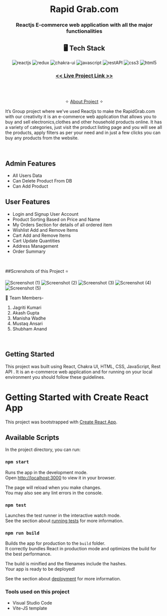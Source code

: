 <h1 align="center">Rapid Grab.com</h1>

<h3 align="center">Reactjs E-commerce web application with all the major functionalities</h3>

<h2 align="center">🖥️ Tech Stack</h2>


<p align="center">
  <img src="https://img.shields.io/badge/React-20232A?style=for-the-badge&logo=react&logoColor=61DAFB" alt="reactjs" />
  <img src="https://img.shields.io/badge/Redux-593D88?style=for-the-badge&logo=redux&logoColor=white" alt="redux" />
  <img src="https://img.shields.io/badge/Chakra%20UI-3bc7bd?style=for-the-badge&logo=chakraui&logoColor=white" alt="chakra-ui" />
  <img src="https://img.shields.io/badge/JavaScript-323330?style=for-the-badge&logo=javascript&logoColor=F7DF1E" alt="javascript" />
  <img src="https://img.shields.io/badge/Rest_API-02303A?style=for-the-badge&logo=react-router&logoColor=white" alt="restAPI" />
  <img src="https://img.shields.io/badge/CSS3-1572B6?style=for-the-badge&logo=css3&logoColor=white" alt="css3" />
  <img src="https://img.shields.io/badge/HTML5-E34F26?style=for-the-badge&logo=html5&logoColor=white" alt="html5" />
</p>

<h3 align="center"><a href="https://cute-llama-5d319b.netlify.app/"><strong><< Live Project Link >></strong></a></h3>

<br/>

<p align="center">
  <br />&#10023;
  <a href="#Contact">About Project</a> &#10023;
</p>

It’s Group project where we've used Reactjs to make the RapidGrab.com with our creativity it is an e-commerce web application that allows you to buy and sell electronics,clothes and other household products online. It has a variety of categories, just visit the product listing page and you will see all the products, apply filters as per your need and in just a few clicks you can buy any products from the website.

<br/>

##  Admin Features
- All Users Data
- Can Delete Product From DB
- Can Add Product
 
##  User Features
- Login and Signup User Account
- Product Sorting Based on Price and Name
- My Orders Section for details of all ordered item
- Wishlist Add and Remove Items
- Cart Add and Remove Items 
- Cart Update Quantities 
- Address Management
- Order Summary

<br />

##Screnshots of this Project ⭐️

![Screenshot (1)](https://i.postimg.cc/nrWY6v9r/Screenshot-28.png) 
![Screenshot (2)](https://i.postimg.cc/9QTRxXN2/Screenshot-21.png) 
![Screenshot (3)](https://i.postimg.cc/vmhKCVPw/Screenshot-22.png) 
![Screenshot (4)](https://i.postimg.cc/nrjPWVS4/Screenshot-24.png) 
![Screenshot (5)](https://i.postimg.cc/rpVtPNLC/Screenshot-18.png) 


 🚀 Team Members-

1. Jagriti Kumari
2. Akash Gupta
3. Manisha Wadhe
4. Mustaq Ansari
5. Shubham Anand

<br />



## Getting Started

This project was built using React, Chakra UI, HTML, CSS, JavaScript, Rest API . It is an e-commerce web application and for running on your local environment you should follow these guidelines.



# Getting Started with Create React App

This project was bootstrapped with [Create React App](https://github.com/facebook/create-react-app).

## Available Scripts

In the project directory, you can run:

### `npm start`

Runs the app in the development mode.\
Open [http://localhost:3000](http://localhost:3000) to view it in your browser.

The page will reload when you make changes.\
You may also see any lint errors in the console.

### `npm test`

Launches the test runner in the interactive watch mode.\
See the section about [running tests](https://facebook.github.io/create-react-app/docs/running-tests) for more information.

### `npm run build`

Builds the app for production to the `build` folder.\
It correctly bundles React in production mode and optimizes the build for the best performance.

The build is minified and the filenames include the hashes.\
Your app is ready to be deployed!

See the section about [deployment](https://facebook.github.io/create-react-app/docs/deployment) for more information.


### Tools used on this project

- Visual Studio Code
- Vite-JS template

<br />


